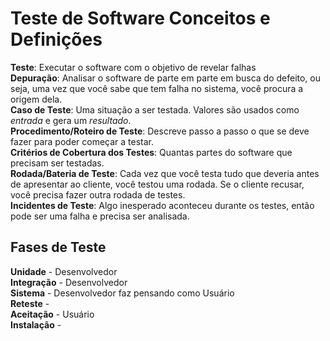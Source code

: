 # Teste de Software Conceitos e Definições

**Teste**: Executar o software com o objetivo de revelar falhas  
**Depuração**: Analisar o software de parte em parte em busca do defeito, ou seja, uma vez que você sabe que tem falha no sistema, você procura a origem dela.  
**Caso de Teste**: Uma situação a ser testada. Valores são usados como *entrada* e gera um *resultado*.  
**Procedimento/Roteiro de Teste**: Descreve passo a passo o que se deve fazer para poder começar a testar.  
**Critérios de Cobertura dos Testes**: Quantas partes do software que precisam ser testadas.  
**Rodada/Bateria de Teste**: Cada vez que você testa tudo que deveria antes de apresentar ao cliente, você testou uma rodada. Se o cliente recusar, você precisa fazer outra rodada de testes.    
**Incidentes de Teste**: Algo inesperado aconteceu durante os testes, então pode ser uma falha e precisa ser analisada.  

## Fases de Teste
**Unidade** - Desenvolvedor  
**Integração** - Desenvolvedor  
**Sistema** - Desenvolvedor faz pensando como Usuário  
**Reteste** -  
**Aceitação** - Usuário  
**Instalação** -  
